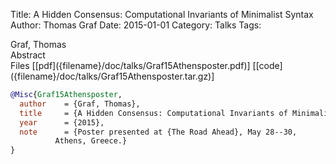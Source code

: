 Title: A Hidden Consensus: Computational Invariants of Minimalist Syntax
Author: Thomas Graf
Date: 2015-01-01
Category: Talks
Tags: 

<div markdown class="authors">
Graf, Thomas
</div>

<div markdown class="abstract">
<span id="abstract-title">Abstract</span>

</div>

<div markdown class="files">
<span id="files-title">Files</span>
[[pdf]({filename}/doc/talks/Graf15Athensposter.pdf)]
[[code]({filename}/doc/talks/Graf15Athensposter.tar.gz)]
</div>

~~~bibtex
@Misc{Graf15Athensposter,
  author	= {Graf, Thomas},
  title		= {A Hidden Consensus: Computational Invariants of Minimalist Syntax},
  year		= {2015},
  note		= {Poster presented at {The Road Ahead}, May 28--30,
		  Athens, Greece.}
}
~~~


